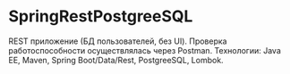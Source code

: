 # SpringRestPostgreeSQL
REST приложение (БД пользователей, без UI).
Проверка работоспособности осуществлялась через Postman.
Технологии: Java EE, Maven, Spring Boot/Data/Rest, PostgreeSQL, Lombok.
